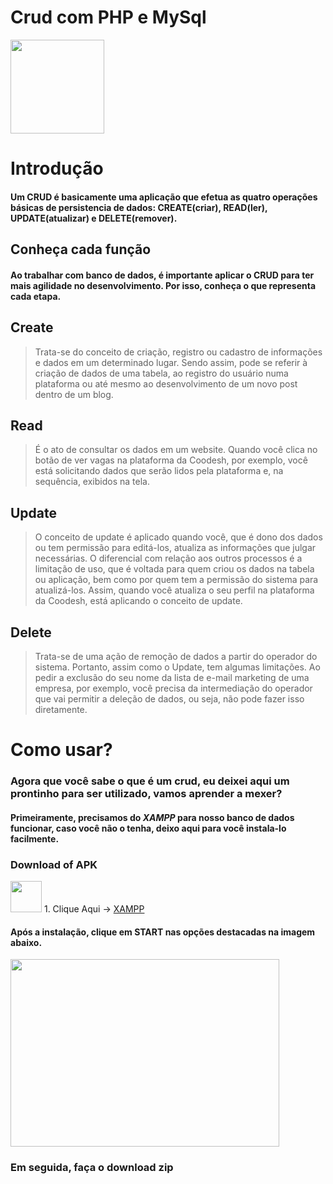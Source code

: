 # Crud com PHP e MySql 

<p>
  <img width=150 height=150 src=https://i.pinimg.com/originals/50/38/f6/5038f6672f089f3a50c4f075feddfc42.gif>
</p>

# Introdução
#### Um CRUD é basicamente uma aplicação que efetua as quatro operações básicas de persistencia de dados: CREATE(criar), READ(ler), UPDATE(atualizar) e DELETE(remover).

## Conheça cada função 

#### Ao trabalhar com banco de dados, é importante aplicar o CRUD para ter mais agilidade no desenvolvimento. Por isso, conheça o que representa cada etapa. 

## Create

>Trata-se do conceito de criação, registro ou cadastro de informações e dados em um determinado lugar. 
>Sendo assim, pode se referir à criação de dados de uma tabela, ao registro do usuário numa plataforma ou até mesmo ao desenvolvimento de um novo post dentro de um blog. 

## Read

> É o ato de consultar os dados em um website. Quando você clica no botão de ver vagas na plataforma da Coodesh, 
>por exemplo, você está solicitando dados que serão lidos pela plataforma e, na sequência, exibidos na tela. 

## Update

> O conceito de update é aplicado quando você, que é dono dos dados ou tem permissão para editá-los, atualiza as informações que julgar necessárias.
>O diferencial com relação aos outros processos é a limitação de uso, que é voltada para quem criou os dados na tabela ou aplicação,
>bem como por quem tem a permissão do sistema para atualizá-los. Assim, quando você atualiza o seu perfil na plataforma da Coodesh, está aplicando o conceito de update. 

## Delete

> Trata-se de uma ação de remoção de dados a partir do operador do sistema. Portanto, assim como o Update, tem algumas limitações.
>Ao pedir a exclusão do seu nome da lista de e-mail marketing de uma empresa,
>por exemplo, você precisa da intermediação do operador que vai permitir a deleção de dados, ou seja, não pode fazer isso diretamente. 

# Como usar?

### Agora que você sabe o que é um crud, eu deixei aqui um prontinho para ser utilizado, vamos aprender a mexer?

#### Primeiramente, precisamos do ***XAMPP*** para nosso banco de dados funcionar, caso você não o tenha, deixo aqui para você instala-lo facilmente.

### Download of APK
 
 <img width=50 height=50 src=https://upload.wikimedia.org/wikipedia/en/thumb/7/78/XAMPP_logo.svg/1200px-XAMPP_logo.svg.png> 1. Clique Aqui -> [XAMPP](https://www.apachefriends.org/pt_br/download.html)

#### Após a instalação, clique em **START** nas opções destacadas na imagem abaixo.
<img width=430 height=300 src=https://3.bp.blogspot.com/-5OZrNnSxOz0/WiPc8Fld_MI/AAAAAAAAMA0/qrSeKq3LLvwXdVxCw4TFHOld4HsRFB39gCLcBGAs/s1600/Xampp-Control-Panel-not-running.png>

### Em seguida, faça o download zip 

